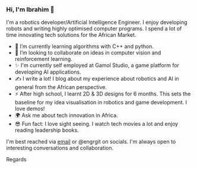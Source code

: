 ### Hi, I'm Ibrahim 👋

I'm a robotics developer/Artificial Intelligence Engineer. I enjoy developing robots and writing highly optimised computer programs. I spend a lot of time innovating tech solutions for the African Market.

  * 🌱 I’m currently learning  algorithms with C++ and python.
  * 🤝 I’m looking to collaborate on ideas in computer vision and reinforcement learning.
  * ✨ I'm currently self employed at Gamol Studio, a game platform  for developing AI applications.
  * ✍ I write a lot! I blog about my experience about robotics and AI in general from the African perspective.
  * ⚡ After high school, I learnt 2D & 3D designs for 6 months. This sets the baseline for my idea visualisation in robotics and game development. I love demos!
  * 🌍 Ask me about tech innovation in Africa.
  * 😎 Fun fact: I love sight seeing. I watch tech movies a lot and enjoy reading leadership books.

I'm best reached via [email](ibrahimgbadegesin@gmail.com) or @engrgit on socials. I'm always open to interesting conversations and collaboration.

Regards
